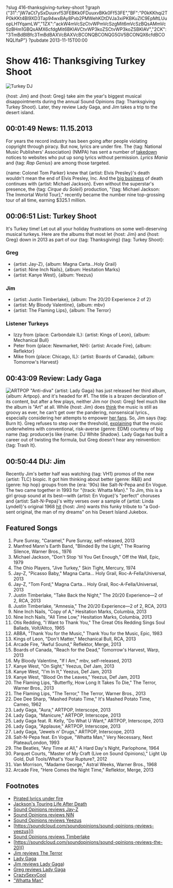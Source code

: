 ?slug 416-thanksgiving-turkey-shoot
?graph {"31":"jW7aCt7ySxDuuxvf53FEBKk0FDuuxvBKk0Ff53FE","BF":"P0kKKhqi2TP0kKKt4BI9XD3Tap94wxBAy8Pxb2PMWehKDtDVJa3xiPKBKuZIC9EpMtLUuopLH1YqamLW","1ZX":"ackW4mVcSzCtvWPmVcSzgMit6mVcSzBQsAMmVcSzBHm1GBQsAMX6cfdgMit6BKlAVCtvWP3koZSCtvWP3koZSBKlAV","2CK":"3TmBdBIBfc3TmBdBAXVcBAXVcBCONQBCONQG5GV5BCONQX6cfdBCONQLlfaP"}
?pubdate 2013-11-15T00:00

# Show 416: Thanksgiving Turkey Shoot

![Turkey DJ](http://static.soundopinions.org/images/turkeyshoot.jpg)

{host: Jim} and {host: Greg} take aim the year's biggest musical disappointments during the annual Sound Opinions {tag: Thanksgiving Turkey Shoot}. Later, they review Lady Gaga, and Jim takes a trip to the desert island.


## 00:01:49 News: 11.15.2013
For years the record industry has been going after people violating copyright through piracy. But now, lyrics are under fire. The {tag: National Music Publishers' Association} (NMPA) has sent a number of [takedown](http://www.nytimes.com/2013/11/12/business/media/in-music-piracy-battles-lyrics-demand-respect-too.html) notices to websites who put up song lyrics without permission. *Lyrics Mania* and {tag: *Rap Genius*} are among those targeted.

{name: Colonel Tom Parker} knew that {artist: Elvis Presley}'s death wouldn't mean the end of Elvis Presley, Inc. And the [big business](http://www.billboard.com/articles/news/5785656/michael-jacksons-touring-life-after-death-the-billboard-cover-story) of death continues with {artist: Michael Jackson}. Even without the superstar's presence, the {tag: *Cirque du Soleil*} production, "{tag: Michael Jackson: The Immortal World Tour}," recently became the number nine top-grossing tour of all time, earning $325.1 million.


## 00:06:51 List: Turkey Shoot
It's Turkey time! Let out all your holiday frustrations on some well-deserving musical turkeys. Here are the albums that most let {host: Jim} and {host: Greg} down in 2013 as part of our {tag: Thanksgiving} {tag: Turkey Shoot}:

### Greg 
- {artist: Jay-Z}, {album: Magna Carta…Holy Grail}
- {artist: Nine Inch Nails}, {album: Hesitation Marks}
- {artist: Kanye West}, {album: Yeezus}

### Jim	
- {artist: Justin Timberlake}, {album: The 20/20 Experience 2 of 2}
- {artist: My Bloody Valentine}, {album: mbv}
- {artist: The Flaming Lips}, {album: The Terror}
	
### Listener Turkeys
- Izzy from {place: Carbondale IL}: {artist: Kings of Leon}, {album: Mechanical Bull}
- Peter from {place: Newmarket, NH}: {artist: Arcade Fire}, {album: Reflektor}
- Mike from {place: Chicago, IL}: {artist: Boards of Canada}, {album: Tomorrow's Harvest}

## 00:43:09 Review: Lady Gaga
![ARTPOP](http://is5.mzstatic.com/image/thumb/Music4/v4/54/dc/77/54dc7728-9a7f-2b40-33b6-1531b56b6974/source/600x600bb.jpg "277293880/728777841")
"Anti-diva" {artist: Lady Gaga} has just released her third album, {album: Artpop}. and it's headed for #1. The title is a brazen declaration of its content, but after a few plays, neither Jim nor {host: Greg} feel much like the album is "Art" at all. While {host: Jim} does [think](http://www.wbez.org/blogs/jim-derogatis/2013-11/rimshots-lady-gagas-art-poop-and-eminems-flashback-109149) the music is still as groovy as ever, he can't get over the pandering, nonsensical lyrics., especially considering her attempts to empower [her fans](https://littlemonsters.com/). So, Jim says {tag: Burn It}. Greg refuses to step over the threshold, [explaining](http://www.chicagotribune.com/entertainment/music/turnitup/chi-lady-gaga-artpop-review-20131108-17,0,2080724.column) that the music underwhelms with conventional, risk-averse {genre: EDM} courtesy of big name {tag: producer}s like {name: DJ White Shadow}. Lady Gaga has built a career out of twisting the formula, but Greg doesn't hear any reinvention: {tag: Trash It}. 

## 00:50:44 DIJ: Jim
Recently Jim's better half was watching {tag: VH1} promos of the new {artist: TLC} biopic. It got him thinking about better {genre: R&B} and {genre: hip hop} groups from the {era: '90s} like Salt-N-Pepa and En Vogue. The two came together in 1993 for "{track: Whatta Man}." To Jim, this is a girl group sound at its best—with {artist: En Vogue}'s "perfect" choruses and {artist: Salt-N-Pepa}'s witty verses over a sample of {artist: Linda Lyndell}'s original 1968 [hit](http://www.youtube.com/watch?v=TNojyNeK3FY)  {host: Jim} wants this funky tribute to "a God-sent original, the man of my dreams" on his Desert Island Jukebox.

## Featured Songs
1. Pure Sunray, "Caramel," Pure Sunray, self-released, 2013
1. Manfred Mann's Earth Band, "Blinded By the Light," The Roaring Silence, Warner Bros., 1976
1. Michael Jackson, "Don't Stop 'til You Get Enough," Off the Wall, Epic, 1979
1. The Ohio Players, "Jive Turkey," Skin Tight, Mercury, 1974
1. Jay-Z, "Picasso Baby," Magna Carta… Holy Grail, Roc-A-Fella/Universal, 2013
1. Jay-Z, "Tom Ford," Magna Carta… Holy Grail, Roc-A-Fella/Universal, 2013
1. Justin Timberlake, "Take Back the Night," The 20/20 Experience—2 of 2, RCA, 2013
1. Justin Timberlake, "Amnesia," The 20/20 Experience—2 of 2, RCA, 2013
1. Nine Inch Nails, "Copy of A," Hesitation Marks, Columbia, 2013
1. Nine Inch Nails, "All Time Low," Hesitation Marks, Columbia, 2013
1. Otis Redding, "I Want to Thank You," The Great Otis Redding Sings Soul Ballads, Volt/Altco, 1965
1. ABBA, "Thank You for the Music," Thank You for the Music, Epic, 1983
1. Kings of Leon, "Don't Matter," Mechanical Bull, RCA, 2013
1. Arcade Fire, "Awful Sound," Reflektor, Merge, 2013
1. Boards of Canada, "Reach for the Dead," Tomorrow's Harvest, Warp, 2013
1. My Bloody Valentine, "If I Am," mbv, self-released, 2013
1. Kanye West, "On Sight," Yeezus, Def Jam, 2013
1. Kanye West, "I'm In It," Yeezus, Def Jam, 2013
1. Kanye West, "Blood On the Leaves," Yeezus, Def Jam, 2013
1. The Flaming Lips, "Butterfly, How Long It Takes To Die," The Terror, Warner Bros., 2013
1. The Flaming Lips, "The Terror," The Terror, Warner Bros., 2013
1. Dee Dee Sharp, "Mashed Potato Time," It's Mashed Potato Time, Cameo, 1962
1. Lady Gaga, "Aura," ARTPOP, Interscope, 2013
1. Lady Gaga, "Manicure," ARTPOP, Interscope, 2013
1. Lady Gaga feat. R. Kelly, "Do What U Want," ARTPOP, Interscope, 2013
1. Lady Gaga, "Applause," ARTPOP, Interscope, 2013
1. Lady Gaga, "Jewels n' Drugs," ARTPOP, Interscope, 2013
1. Salt-N-Pepa feat. En Vogue, "Whatta Man," Very Necessary, Next Plateau/London, 1993
1. The Beatles, "Any Time at All," A Hard Day's Night, Parlophone, 1964
1. Parquet Courts, "Master of My Craft (Live on Sound Opinions)," Light Up Gold, Dull Tools/What's Your Rupture?, 2012
1. Van Morrison, "Madame George," Astral Weeks, Warner Bros., 1968
1. Arcade Fire, "Here Comes the Night Time," Reflektor, Merge, 2013


## Footnotes
- [Pirated lyrics under fire](http://www.nytimes.com/2013/11/12/business/media/in-music-piracy-battles-lyrics-demand-respect-too.html)
- [Jackson's Touring Life After Death](http://www.billboard.com/articles/news/5785656/michael-jacksons-touring-life-after-death-the-billboard-cover-story)
- [Sound Opinions reviews Jay-Z](https://soundcloud.com/soundopinions/sound-opinions-reviews-magna)
- [Sound Opinions reviews NIN](https://soundcloud.com/soundopinions/sound-opinions-reviews-1)
- [Sound Opinions reviews Yeezus]()
- [https://soundcloud.com/soundopinions/sound-opinions-reviews-yeezus]()
- [Sound Opinions reviews Timberlake]()
- [https://soundcloud.com/soundopinions/sound-opinions-reviews-the-20]()
- [Jim reviews The Terror](http://www.wbez.org/blogs/jim-derogatis/2013-04/flaming-lips-drop-depressing-and-dismal-dud-106616)
- [Lady Gaga](http://www.ladygaga.com/)
- [Jim reviews Lady Gaga](http://www.wbez.org/blogs/jim-derogatis/2013-11/rimshots-lady-gagas-art-poop-and-eminems-flashback-109149))
- [Greg reviews Lady Gaga](http://www.chicagotribune.com/entertainment/music/turnitup/chi-lady-gaga-artpop-review-20131108-17,0,2080724.column)
- [CrazySexyCool](http://www.vh1.com/shows/crazysexycool_tlc_story/series.jhtml‎)
- ["Whatta Man"](http://www.youtube.com/watch?v=8-WFNbMohTQ)
